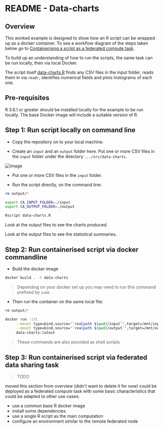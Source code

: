 # README - Data-charts

## Overview

This worked example is designed to show how an R script can be wrapped up as a docker container. To see a workflow diagram of the steps taken below go to [Containerising a script as a federated compute task](https://github.com/federated-data-sharing/common-api/blob/master/doc/User_Guide_Containerising_Tasks.md#containerising-a-script-as-a-federated-compute-task).


To build up an understanding of how to run the scripts, the same task can be run locally, then via local Docker.

The script itself [data-charts.R](./data-charts.R) finds any CSV files in the input folder, reads them in via `readr`, identifies numerical fields and plots histograms of each one.

## Pre-requisites

R 3.6.1 or greater should be installed locally for the example to be run locally. The base Docker image will include a suitable version of R.

## Step 1: Run script locally on command line

- Copy the repository on to your local machine. 

- Create an `input` and an `output` folder here. Put one or more CSV files in the `input` folder under the directory ```.../src/data-charts```.

![image](https://user-images.githubusercontent.com/91956839/144869174-6c533f6f-8772-4174-ab3a-8bbfb3279132.png)

- Put one or more CSV files in the `input` folder.

- Run the script directly, on the command line:
```sh
rm output/*

export CA_INPUT_FOLDER=./input
export CA_OUTPUT_FOLDER=./output

Rscript data-charts.R
```
Look at the output files to see the charts produced.

Look at the output files to see the statistical summaries.

## Step 2: Run containerised script via docker commandline 

- Build the docker image

```sh
docker build . -t data-charts
```

> Depending on your docker set up you may need to run this command prefixed by `sudo`

- Then run the container on the same local file:
```sh
rm output/*

docker run -it\
     --mount type=bind,source="`realpath $(pwd)/input`",target=/mnt/input\
     --mount type=bind,source="`realpath $(pwd)/output`",target=/mnt/output\
     data-charts:latest
```

> These commands are also provided as shell scripts

## Step 3: Run containerised script via federated data sharing task

> TODO

moved this section from overview (didn't want to delete it for now) could be deployed as a federated compute task with some basic characteristics that could be adapted to other use cases:

- use a common base R docker image
- install some dependencies
- use a single R script as the main computation
- configure an environment similar to the remote federated node
